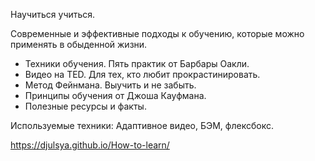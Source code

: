 Научиться учиться.

Современные и эффективные подходы к обучению, которые можно применять в обыденной жизни.
  - Техники обучения. Пять практик от Барбары Оакли.
  - Видео нa TED. Для тех, кто любит прокрастинировать.
  - Метод Фейнмана. Выучить и не забыть.
  - Принципы обучения от Джоша Кауфмана.
  - Полезные ресурсы и факты.

  Используемые техники:
  Адаптивное видео, БЭМ, флексбокс.

https://djulsya.github.io/How-to-learn/
